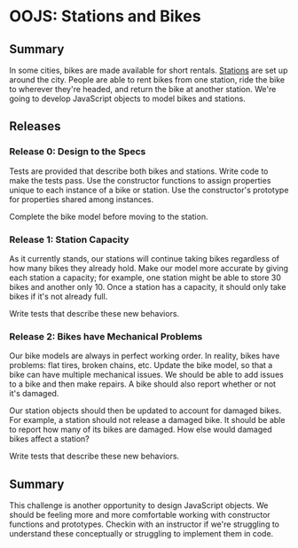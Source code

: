 # OOJS:  Stations and Bikes

## Summary
In some cities, bikes are made available for short rentals.  [Stations][station images] are set up around the city.  People are able to rent bikes from one station, ride the bike to wherever they're headed, and return the bike at another station.  We're going to develop JavaScript objects to model bikes and stations.


## Releases
### Release 0:  Design to the Specs
Tests are provided that describe both bikes and stations.  Write code to make the tests pass.  Use the constructor functions to assign properties unique to each instance of a bike or station.  Use the constructor's prototype for properties shared among instances.

Complete the bike model before moving to the station.


### Release 1:  Station Capacity
As it currently stands, our stations will continue taking bikes regardless of how many bikes they already hold.  Make our model more accurate by giving each station a capacity; for example, one station might be able to store 30 bikes and another only 10.  Once a station has a capacity, it should only take bikes if it's not already full.

Write tests that describe these new behaviors.


### Release 2:  Bikes have Mechanical Problems
Our bike models are always in perfect working order.  In reality, bikes have problems:  flat tires, broken chains, etc.  Update the bike model, so that a bike can have multiple mechanical issues.  We should be able to add issues to a bike and then make repairs.  A bike should also report whether or not it's damaged.

Our station objects should then be updated to account for damaged bikes.  For example, a station should not release a damaged bike.  It should be able to report how many of its bikes are damaged.  How else would damaged bikes affect a station?

Write tests that describe these new behaviors.


## Summary
This challenge is another opportunity to design JavaScript objects.  We should be feeling more and more comfortable working with constructor functions and prototypes.  Checkin with an instructor if we're struggling to understand these conceptually or struggling to implement them in code.


[station images]: https://www.google.com/search?q=bike+rental+stations&espv=2&biw=1366&bih=647&tbm=isch&tbo=u&source=univ&sa=X&ved=0ahUKEwjhuaOwsf3LAhUFOiYKHQOZCkwQsAQIGw
